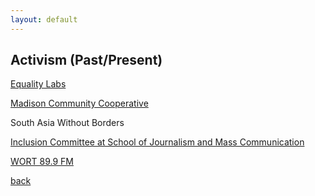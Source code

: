 ```yaml
---
layout: default
---
```


## Activism (Past/Present)

[Equality Labs](https://www.equalitylabs.org/)

[Madison Community Cooperative](https://www.madisoncommunity.coop/)

South Asia Without Borders

[Inclusion Committee at School of Journalism and Mass Communication](https://journalism.wisc.edu/about/diversity-equity-inclusion/)

[WORT 89.9 FM](https://www.wortfm.org/)

<!-- 

I read and write news stories for the show *World View* on [WORT 89.9 FM](https://www.wortfm.org/). WORT is a local, community-run, non-profit radio station. *World View* is the oldest news show on WORT, and it features a half-hour round-up of the week’s international news, followed by a 20-30 minute feature, often a speech or in-depth interview. It is broadcasted on Sundays, 5 PM CST.

Below are the recordings of the episodes of *World View* that I have contributed to. Although I try to update this list regularly, you can stream the [WORT archives](http://archive.wortfm.org/), or listen to the station [live](https://www.wortfm.org/listen-live/) on WORT website.

----------------------------------------------------------------------------------------

* [September 16, 2018](https://www.dropbox.com/s/vxeswhztllizbep/Sep%2016%202018.mp3)
* [September 23, 2018](https://www.dropbox.com/s/s049k7a65llwmrq/Sep%2023%202018.mp3)
* [September 30, 2018](https://www.dropbox.com/s/5yxmoxxfb2f8mdg/Sep%2030%202018.mp3)
* [October 7, 2018](https://www.dropbox.com/s/70ossr7ads125b0/Oct%207%202018.mp3)
* [October 14, 2018](https://www.dropbox.com/s/3t1nxai4gf2rlx3/Oct%2014%202018.mp3)
* [October 28, 2018](https://www.dropbox.com/s/o2qxopi6yaao75h/Oct%2028%202018.mp3)
* [November 4, 2018](https://www.dropbox.com/s/96n6vwnncu87xyh/Nov%204%202018.mp3)
* [November 11, 2018](https://www.dropbox.com/s/3whtvpvnjug6hhm/Nov%2011%202018.mp3)
* [November 18, 2018](https://www.dropbox.com/s/4q1lgjpplbaayle/Nov%2018%202018.mp3)
* [December 2, 2018](https://www.dropbox.com/s/vg0jyj6apqfc22j/Dec%202%202018.mp3)
* [December 9, 2018](https://www.dropbox.com/s/zp4o6hsbrvdqilh/Dec%209%202018.mp3)
* [January 27, 2019](https://www.dropbox.com/s/mpvdm0krqzpa6om/Jan%2027%202019.mp3)
* [February 3, 2019](https://www.dropbox.com/s/l4hv88rzlcrq56r/Feb%203%202019.mp3)
* [February 10, 2019](https://www.dropbox.com/s/ktllqhkbaaxdfuy/Feb%2010%202019.mp3)
* [February 17, 2019](https://www.dropbox.com/s/jz2jrorbtwimco8/Feb%2017%202019.mp3)
* [February 24, 2019](https://www.dropbox.com/s/p5613d2r6zdf8g0/Feb%2024%202019.mp3)
* [March 10, 2019](https://www.dropbox.com/s/3sssetrxv0wfd1i/March%2010%202019.mp3)
* [April 7, 2019](https://www.dropbox.com/s/w4e220vuicba65k/April%207%202019.mp3)
* [April 14, 2019](https://www.dropbox.com/s/9guliuxlwf9r9a5/April%2014%202019.mp3)
* [April 28, 2019](https://www.dropbox.com/s/451d497wcpw03yd/April%2028%202019.mp3)
* [June 9, 2019](https://www.dropbox.com/s/mhipohboick13yt/June%209%202019.mp3)
* [June 16, 2019](https://www.dropbox.com/s/byhvezdfefz4jt2/June%2016%202019.mp3)
* [June 23, 2019](https://www.dropbox.com/s/kxa1nakz7m3o5in/June%2023%202019.mp3)
* [June 30, 2019](https://www.dropbox.com/s/rb0rm6j37qiajyx/June%2030%202019.mp3)
* [July 7, 2019](https://www.dropbox.com/s/ff3nmuuwgtg63li/July%207%202019.mp3)
* [July 14, 2019](https://www.dropbox.com/s/uldlh8tkewshh96/July%2014%202019.mp3)
* [July 21, 2019](https://www.dropbox.com/s/ii8gq1gj58sh5uf/July%2021%202019.mp3)
* [July 28, 2019](https://www.dropbox.com/s/kvx7tzgzs7l1ics/July%2028%202019.mp3)
* [August 4, 2019](https://www.dropbox.com/s/eva09rudpj64gzk/August%204%202019.mp3)
* [August 11, 2019](https://www.dropbox.com/s/o3ub4ub7ulk0kq2/August%2011%202019.mp3)
* [August 18, 2019](https://www.dropbox.com/s/rc5khuvm994a9f3/August%2018%202019.mp3)
* [September 8, 2019](https://www.dropbox.com/s/ku90skln433du2z/September%208%202019.mp3)
* [September 15, 2019](https://www.dropbox.com/s/9008vvc8vyoh86w/September%2015%202019.mp3)
* [September 29, 2019](https://www.dropbox.com/s/l3by7glvqerwglj/September%2029%202019.mp3)
* [October 6, 2019](https://www.dropbox.com/s/0svqqckslqhsfsk/October%206%202019.mp3)

---------------------------------------------------------------------------------------- -->

[back](./)